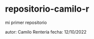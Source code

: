 # repositorio-camilo-r
mi primer repositorio

autor: Camilo Rentería
fecha: 12/10/2022
<!DOCTYPE html>
<html lang="es">
<head>
